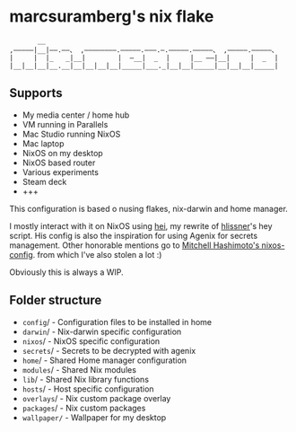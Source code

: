 # marcsuramberg's nix flake

```ascii
       __
,—————|__|——.——、 ,————————.—————.———.—.—————.—————、 ,—————.—————、
|     |  |_   _|__|        |  —__|  _  |     |__ ——|__|     |  _  |
|__|__|__|__.__|__|__|__|__|_____|___._|__|__|_____|__|__|__|_____|
```

## Supports

- My media center / home hub
- VM running in Parallels
- Mac Studio running NixOS
- Mac laptop
- NixOS on my desktop
- NixOS based router
- Various experiments
- Steam deck
- +++

This configuration is based o nusing flakes, nix-darwin and home manager.

I mostly interact with it on NixOS using
[hei](https://github.com/marcusramberg/hei), my rewrite of
[hlissner](https://github.com/hlissner/dotfiles)'s hey script. His
config is also the inspiration for using Agenix for secrets management.
Other honorable mentions go to [Mitchell
Hashimoto's nixos-config](https://github.com/mitchellh/nixos-config).
from which I've also stolen a lot :)

Obviously this is always a WIP.

## Folder structure

- `config`/ - Configuration files to be installed in home
- `darwin`/ - Nix-darwin specific configuration
- `nixos`/ - NixOS specific configuration
- `secrets`/ - Secrets to be decrypted with agenix
- `home`/ - Shared Home manager configuration
- `modules`/ - Shared Nix modules
- `lib`/ - Shared Nix library functions
- `hosts`/ - Host specific configuration
- `overlays`/ - Nix custom package overlay
- `packages`/ - Nix custom packages
- `wallpaper/` - Wallpaper for my desktop
